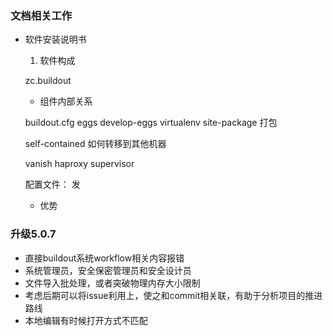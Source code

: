 ### 文档相关工作

- 软件安装说明书
  1.  软件构成

    zc.buildout

  -   组件内部关系

    buildout.cfg  eggs  develop-eggs  virtualenv site-package 打包

    self-contained 如何转移到其他机器

    vanish  haproxy supervisor  

    配置文件：
    发

  - 优势  

### 升级5.0.7
- 直接buildout系统workflow相关内容报错
- 系统管理员，安全保密管理员和安全设计员
- 文件导入批处理，或者突破物理内存大小限制
- 考虑后期可以将issue利用上，使之和commit相关联，有助于分析项目的推进路线
- 本地编辑有时候打开方式不匹配
